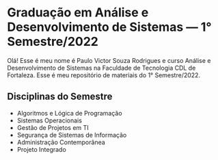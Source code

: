 # Graduação em Análise e Desenvolvimento de Sistemas — 1° Semestre/2022

Olá! Esse é meu nome é Paulo Victor Souza Rodrigues e curso Análise e Desenvolvimento de Sistemas na Faculdade de Tecnologia CDL de Fortaleza. Esse é meu repositório de materiais do 1° Semestre/2022.


## Disciplinas do Semestre

 - Algoritmos e Lógica de Programação
 - Sistemas Operacionais
 - Gestão de Projetos em TI
 - Segurança de Sistemas de Informação
 - Administração Contemporânea
 - Projeto Integrado